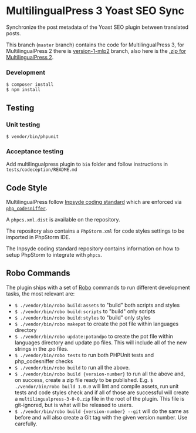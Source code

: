 # MultilingualPress 3 Yoast SEO Sync
Synchronize the post metadata of the Yoast SEO plugin between translated posts.

This branch (`master` branch) contains the code for MultilingualPress 3, for MultilingualPress 2 there is [version-1-mlp2](https://github.com/inpsyde/MultilingualPress-Yoast-SEO-Sync/tree/version-1-mlp2) branch, also here is the [.zip for MultilingualPress 2](https://github.com/inpsyde/MultilingualPress-Yoast-SEO-Sync/releases/tag/v1.0.1).

### Development
```
$ composer install
$ npm install
```

## Testing

### Unit testing
```
$ vendor/bin/phpunit
```

### Acceptance testing
Add multilingualpress plugin to `bin` folder and follow instructions in `tests/codeception/README.md`

## Code Style

MultilingualPress follow [Inpsyde coding standard](https://github.com/inpsyde/php-coding-standards) which are enforced via [`php_codesniffer`](https://packagist.org/packages/squizlabs/php_codesniffer).

A `phpcs.xml.dist` is available on the repository.

The repository also contains a `PhpStorm.xml` for code styles settings to be imported in PhpStorm IDE.

The  Inpsyde coding standard repository contains information on how to setup PhpStorm to integrate with `phpcs`.

## Robo Commands

The plugin ships with a set of [Robo](https://robo.li/) commands to run different development tasks, the most relevant are:

- `$ ./vendor/bin/robo build:assets` to "build" both scripts and styles
- `$ ./vendor/bin/robo build:scripts` to "build" only scripts
- `$ ./vendor/bin/robo build:styles` to "build" only styles
- `$ ./vendor/bin/robo makepot` to create the pot file within languages directory
- `$ ./vendor/bin/robo update:potandpo` to create the pot file within languages directory and update po files. This will include all of the new strings in the .po files.
- `$ ./vendor/bin/robo tests` to run both PHPUnit tests and php_codesniffer checks
- `$ ./vendor/bin/robo build` to run all the above.
- `$ ./vendor/bin/robo build {version-number}` to run all the above and, on success, create a zip file ready to be published. E.g. `$ ./vendor/bin/robo build 1.0.0`  will lint and compile assets, run unit tests and code styles check and if all of those are successful will create a `multilingualpress-3-0-0.zip` file in the root of the plugin. This file is git-ignored, but is what will be released to users.
- `$ ./vendor/bin/robo build {version-number} --git`  will do the same  as before and will also create a Git tag with the given version number. Use carefully.
